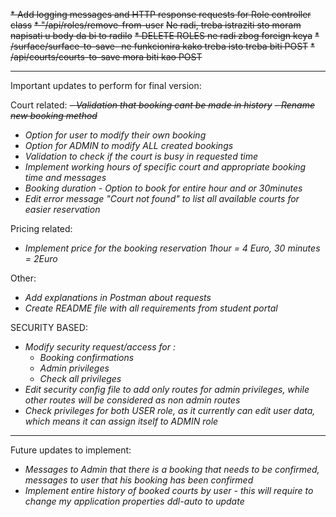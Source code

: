 ~~* Add logging messages and HTTP response requests for Role controller class~~
~~* "/api/roles/remove-from-user~~
~~Ne radi, treba istraziti sto moram napisati u body da bi to radilo~~
~~* DELETE ROLES ne radi zbog foreign keya~~
~~* /surface/surface-to-save- ne funkcionira kako treba isto treba biti POST~~
~~* /api/courts/courts-to-save mora biti kao POST~~

***
Important updates to perform for final version: 

Court related:
~~- *Validation that booking cant be made in history*~~
~~- *Rename new booking method*~~
- *Option for user to modify their own booking*
- *Option for ADMIN to modify ALL created bookings*
- *Validation to check if the court is busy in requested time*
- *Implement working hours of specific court and appropriate booking time and messages*
- *Booking duration - Option to book for entire hour and or 30minutes*
- *Edit error message "Court not found" to list all available courts for easier reservation*

Pricing related: 

- *Implement price for the booking reservation 1hour = 4 Euro, 30 minutes = 2Euro*

Other: 

- *Add explanations in Postman about requests*
- *Create README file with all requirements from student portal*

SECURITY BASED: 
- *Modify security request/access for :*
  - *Booking confirmations*
  - *Admin privileges*
  - *Check all privileges*
- *Edit security config file to add only routes for admin privileges, while other routes will be considered as non admin routes*
- *Check privileges for both USER role, as it currently can edit user data, which means it can assign itself to ADMIN role*

***
Future updates to implement: 
- *Messages to Admin that there is a booking that needs to be confirmed, messages to user that his booking has been confirmed*
- *Implement entire history of booked courts by user - this will require to change my application properties ddl-auto to update*










    